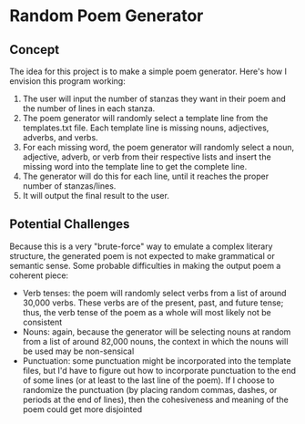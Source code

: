 # Random Poem Generator 

## Concept 
The idea for this project is to make a simple poem generator.  Here's how I envision this program working:
1. The user will input the number of stanzas they want in their poem and the number of lines in each stanza.
2. The poem generator will randomly select a template line from the templates.txt file. Each template line is missing nouns, adjectives, adverbs, and verbs.
3. For each missing word, the poem generator will randomly select a noun, adjective, adverb, or verb from their respective lists and insert the missing word into the template line to get the complete line.
4. The generator will do this for each line, until it reaches the proper number of stanzas/lines. 
5. It will output the final result to the user. 

## Potential Challenges 

Because this is a very "brute-force" way to emulate a complex literary structure, the generated poem is not expected to make grammatical or semantic sense. Some probable difficulties in making the output poem a coherent piece:
- Verb tenses: the poem will randomly select verbs from a list of around 30,000 verbs. These verbs are of the present, past, and future tense; thus, the verb tense of the poem as a whole will most likely not be consistent
- Nouns: again, because the generator will be selecting nouns at random from a list of around 82,000 nouns, the context in which the nouns will be used may be non-sensical 
- Punctuation: some punctuation might be incorporated into the template files, but I'd have to figure out how to incorporate punctuation to the end of some lines (or at least to the last line of the poem). If I choose to randomize the punctuation (by placing random commas, dashes, or periods at the end of lines), then the cohesiveness and meaning of the poem could get more disjointed 
